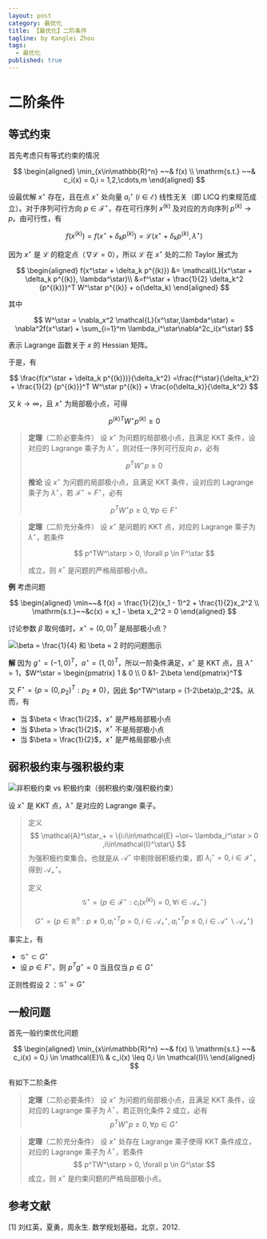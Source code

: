 ```yaml
---
layout: post
category: 最优化
title: 【最优化】二阶条件
tagline: by Kanglei Zhou
tags: 
  - 最优化
published: true
---
```




# 二阶条件

## 等式约束

首先考虑只有等式约束的情况



$$
\begin{aligned}
\min_{x\in\mathbb{R}^n} ~~& f(x) \\
\mathrm{s.t.} ~~& c_i(x) = 0,i = 1,2,\cdots,m
\end{aligned}
$$



设最优解 $x^\star$ 存在，且在点 $x^\star$ 处向量 $a_i^\star ~(i \in\mathcal{E})$ 线性无关（即 LICQ 约束规范成立）。对于序列可行方向 $p \in \mathcal{F}^\star$，存在可行序列 $x^{(k)}$ 及对应的方向序列 $p^{(k)} \to p$。由可行性，有



$$
f(x^{(k)}) = f(x^\star + \delta_k p^{(k)}) = \mathcal{L}(x^\star + \delta_k p^{(k)}, \lambda^\star)
$$



因为 $x^\star$ 是 $\mathcal{L}$ 的稳定点（$\nabla \mathcal{L} = 0$），所以 $\mathcal{L}$ 在 $x^\star$ 处的二阶 Taylor 展式为



$$
\begin{aligned}
f(x^\star + \delta_k p^{(k)}) &= \mathcal{L}(x^\star + \delta_k p^{(k)}, \lambda^\star)\\
&=f^\star + \frac{1}{2} \delta_k^2 {p^{(k)}}^T W^\star p^{(k)} + o(\delta_k)
\end{aligned}
$$

其中 



$$
W^\star = \nabla_x^2 \mathcal{L}(x^\star,\lambda^\star) = \nabla^2f(x^\star) + \sum_{i=1}^m \lambda_i^\star\nabla^2c_i(x^\star)
$$



表示 Lagrange 函数关于 $x$ 的 Hessian 矩阵。

于是，有



$$
\frac{f(x^\star + \delta_k p^{(k)})}{\delta_k^2}
=\frac{f^\star}{\delta_k^2} + \frac{1}{2}  {p^{(k)}}^T W^\star p^{(k)} + \frac{o(\delta_k)}{\delta_k^2}
$$



又 $k \to \infty$，且 $x^\star$ 为局部极小点，可得

$$
{p^{(k)}}^T W^\star p^{(k)}\geq 0
$$




> **定理**（二阶必要条件）	设 $x^\star$ 为问题的局部极小点，且满足 KKT 条件，设对应的 Lagrange 乘子为 $\lambda^\star$，则对任一序列可行反向 $p$，必有
>
> 
> $$
> p^T W^\star p \geq 0
> $$
> 
>
> **推论**	设 $x^\star$ 为问题的局部极小点，且满足 KKT 条件，设对应的 Lagrange 乘子为 $\lambda^\star$，若 $\mathcal{F}^\star = F^\star$，必有
>
> 
> $$
> p^T W^\star p \geq 0, \forall p \in F^\star
> $$

> **定理**（二阶充分条件）	设 $x^\star$ 是问题的 KKT 点，对应的 Lagrange 乘子为 $\lambda^\star$，若条件
>
> 
> $$
> p^TW^\starp > 0, \forall p \in F^\star
> $$
> 
>
> 成立，则 $x^\star$ 是问题的严格局部极小点。

**例**	考虑问题


$$
\begin{aligned}
\min~~& f(x) = \frac{1}{2}(x_1 - 1)^2 + \frac{1}{2}x_2^2 \\
\mathrm{s.t.}~~&c(x) = x_1 - \beta x_2^2 = 0
\end{aligned}
$$


讨论参数 $\beta$ 取何值时，$x^\star=(0,0)^T$ 是局部极小点？

![$\beta = \frac{1}{4}$ 和 $\beta = 2$ 时的问题图示](https://cdn.jsdelivr.net/gh/ZhouKanglei/jidianxia/2021-1-10/1610283464322-second_order_example.png)



**解**	因为 $g^\star = (-1,0)^T$，$a^\star = (1,0)^T$，所以一阶条件满足，$x^\star$ 是 KKT 点，且 $\lambda^\star = 1$，$W^\star = \begin{pmatrix} 1 & 0 \\ 0 &1- 2\beta \end{pmatrix}^T$

又 $F^\star = \{p=(0,p_2)^T:p_2\neq0\}$，因此 $p^TW^\starp = (1-2\beta)p_2^2$。从而，有

- 当 $\beta < \frac{1}{2}$，$x^\star$ 是严格局部极小点
- 当 $\beta > \frac{1}{2}$，$x^\star$ 不是局部极小点
- 当 $\beta = \frac{1}{2}$，$x^\star$ 是严格局部极小点

## 弱积极约束与强积极约束

![非积极约束 vs 积极约束（弱积极约束/强积极约束）](https://cdn.jsdelivr.net/gh/ZhouKanglei/jidianxia/2021-1-10/1610284255083-active_condition.png)

设 $x^\star$ 是 KKT 点，$\lambda^\star$ 是对应的 Lagrange 乘子。

> 定义
> $$
> \mathcal{A}^\star_+ = \{i:i\in\mathcal{E} ~\or~ \lambda_i^\star > 0 ,i\in\mathcal{I}^\star\}
> $$
> 为强积极约束集合。也就是从 $\mathcal{A}^\star$ 中剔除弱积极约束，即 $\lambda^\star_i = 0,i\in\mathcal{I}^\star$，得到 $\mathcal{A}^\star_+$。
>
> 定义 
> $$
> \mathcal{G}^\star = \{p\in\mathcal{F}^\star:c_i(x^{(k)}) = 0,\forall i \in \mathcal{A}^\star_+\}
> $$
>
> $$
> G^\star = \{p\in \mathbb{R}^n: p \neq 0, {a_i^\star}^Tp = 0, i \in \mathcal{A}^\star_+, {a_i^\star}^Tp \leq 0, i \in \mathcal{A}^\star \backslash \mathcal{A}_+^\star\}
> $$

事实上，有

- $\mathcal{G}^\star \subset G^\star$
- 设 $p \in F^\star$，则 $p^T g^\star = 0$ 当且仅当 $p \in G^\star$

正则性假设 2 ：$\mathcal{G}^\star = G^\star$

## 一般问题

首先一般约束优化问题


$$
\begin{aligned}
\min_{x\in\mathbb{R}^n} ~~& f(x) \\
\mathrm{s.t.} ~~& c_i(x) = 0,i \in \mathcal{E}\\
& c_i(x) \leq 0,i \in \mathcal{I}\\
\end{aligned}
$$


有如下二阶条件

> **定理**（二阶必要条件）	设 $x^\star$ 为问题的局部极小点，且满足 KKT 条件，设对应的 Lagrange 乘子为 $\lambda^\star$，若正则化条件 2 成立，必有
> $$
> p^T W^\star p \geq 0,\forall p \in G^\star
> $$

> **定理**（二阶充分条件）	设 $x^\star$ 处存在 Lagrange 乘子使得 KKT 条件成立，对应的 Lagrange 乘子为 $\lambda^\star$，若条件
> $$
> p^TW^\starp > 0, \forall p \in G^\star
> $$
> 成立，则 $x^\star$ 是约束问题的严格局部极小点。

## 参考文献

[1]  刘红英，夏勇，周永生. 数学规划基础，北京，2012.